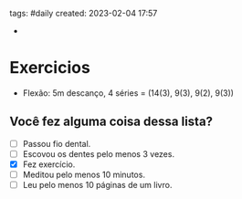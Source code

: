 tags: #daily 
created: 2023-02-04 17:57

- 

# Exercicios
- Flexão: 5m descanço, 4 séries = (14(3), 9(3), 9(2), 9(3))

## Você fez alguma coisa dessa lista?
- [ ] Passou fio dental.
- [ ] Escovou os dentes pelo menos 3 vezes.
- [x] Fez exercício.
- [ ] Meditou pelo menos 10 minutos.
- [ ] Leu pelo menos 10 páginas de um livro.